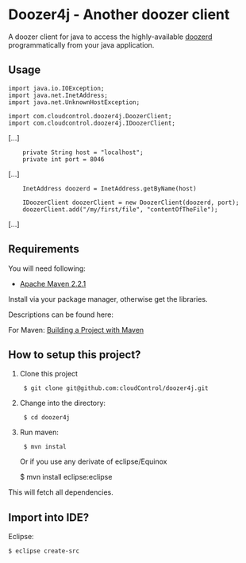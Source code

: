 Doozer4j - Another doozer client
================================

A doozer client for java to access the highly-available [doozerd](https://github.com/ha/doozerd) programmatically from your java application.


Usage
-----


	import java.io.IOException;
	import java.net.InetAddress;
	import java.net.UnknownHostException;

	import com.cloudcontrol.doozer4j.DoozerClient;
	import com.cloudcontrol.doozer4j.IDoozerClient;

[...]

		private String host = "localhost";
		private int port = 8046

[...]

		InetAddress doozerd = InetAddress.getByName(host)

		IDoozerClient doozerClient = new DoozerClient(doozerd, port);
		doozerClient.add("/my/first/file", "contentOfTheFile");

[...]



Requirements
------------
You will need following:

- [Apache Maven 2.2.1](http://maven.apache.org/)

Install via your package manager, otherwise get the libraries.

Descriptions can be found here:

For Maven: [Building a Project with Maven](http://maven.apache.org/run-maven/index.html)


How to setup this project?
--------------------------
1. Clone this project

        $ git clone git@github.com:cloudControl/doozer4j.git

2. Change into the directory:

        $ cd doozer4j

3. Run maven:

        $ mvn instal

   Or if you use any derivate of eclipse/Equinox

	$ mvn install eclipse:eclipse

This will fetch all dependencies.


Import into IDE?
----------------

Eclipse:

    $ eclipse create-src


